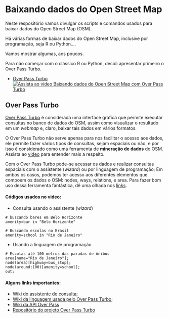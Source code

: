 # Baixando dados do Open Street Map

Neste respositório vamos divulgar os scripts e comandos usados para baixar dados do Open Street Map (OSM).

Há várias formas de baixar dados do Open Street Map, inclusive por programação, seja R ou Python….

Vamos mostrar algumas, aos poucos.

Para não começar com o clássico R ou Python, decidi apresentar primeiro o Over Pass  Turbo.

* [Over Pass Turbo](#over-pass-turbo)  
[![Assista ao video Baixando dados do Open Street Map com Over Pass Turbo](https://img.youtube.com/vi/wDk_Q3iZ--E/0.jpg)](https://youtu.be/wDk_Q3iZ--E)

## Over Pass Turbo

[Over Pass Turbo](https://overpass-turbo.eu/) é considerada uma interface gráfica que permite executar consultas no banco de dados do OSM, assim como visualizar o resultado em um *webmap* e, claro, baixar tais dados em vários formatos.

O Over Pass Turbo não serve apenas para nos facilitar o acesso aos dados, ele permite fazer vários tipos de consultas, sejam espaciais ou não, e por isso é considerado como uma ferramenta de **mineração de dados** do OSM.
Assista ao [video](https://youtu.be/wDk_Q3iZ--E) para entender mais a respeito.

Com o Over Pass Turbo pode-se acessar os dados e realizar consultas espaciais com o assistente (*wizard*) ou por linguagem de programação; Em ambos os casos, podemos ter acesso aos diferentes elementos que compoem os dados o OSM:  nodes, ways, relations, e area. Para fazer bom uso dessa ferramenta fantástica, dê uma olhada nos [links](#Algun-links-importantes:).

#### Códigos usados no video:

* Consulta usando o assistente (*wizard*)  

```
# buscando bares em Belo Horizonte
amenity=bar in "Belo Horizonte"

# Buscando escolas no Brasil
amenity=school in "Rio de Janeiro"

```

* Usando a linguagem de programação

```
# Escolas até 100 metros das paradas de ônibus
area[name="Rio de Janeiro"];
node(area)[highway=bus_stop];
node(around:100)[amenity=school];
out;
```

#### Alguns links importantes:  

* [Wiki do assistente de consulta](https://wiki.openstreetmap.org/wiki/Overpass_turbo/Wizard);  
* [Wiki da linguagem usada pelo Over Pass Turbo](https://wiki.openstreetmap.org/wiki/Overpass_API/Overpass_QL);
* [Wiki da API Over Pass](https://wiki.openstreetmap.org/wiki/Overpass_API)  
* [Repositório do projeto Over Pass Turbo](https://github.com/tyrasd/overpass-turbo)
